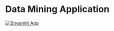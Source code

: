 # Data Mining Application
[![Streamlit App](https://static.streamlit.io/badges/streamlit_badge_black_white.svg)](https://waterquality.streamlit.app/)
